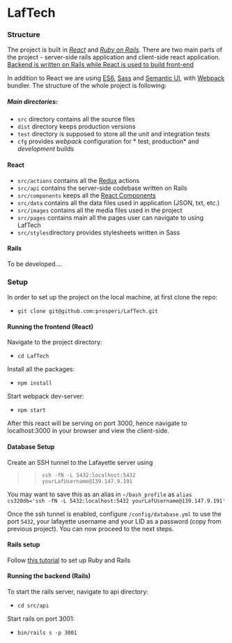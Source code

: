 # **LafTech**


### Structure

The project is built in [*React*](https://reactjs.org/tutorial/tutorial.html) and [*Ruby on Rails*](http://guides.rubyonrails.org/getting_started.html). There are two main parts of the project - server-side rails application and client-side react application. [Backend is written on Rails while React is used to build front-end](https://www.fullstackreact.com/articles/how-to-get-create-react-app-to-work-with-your-rails-api/)

In addition to React we are using [ES6](http://ccoenraets.github.io/es6-tutorial/), [Sass](http://sass-lang.com/) and [Semantic UI](https://react.semantic-ui.com/), with [Webpack](https://webpack.js.org/) bundler. The structure of the whole project is following:

##### Main directories:
- `src` directory contains all the source files
- `dist` directory keeps production versions
- `test` directory is supposed to store all the unit and integration tests
- `cfg` provides *webpack* configuration for * test, production* and *development* builds

#### React
- `src/actions` contains all the [Redux](https://redux.js.org/) actions
- `src/api` contains the server-side codebase written on Rails
- `src/components` keeps all the [React Components](https://reactjs.org/docs/react-component.html)
- `src/data` contains all the data files used in application (JSON, txt, etc.)
- `src/images` contains all the media files used in the project
- `src/pages` contains main all the pages user can navigate to using LafTech
- `src/styles`directory provides stylesheets written in Sass

#### Rails
To be developed....

### Setup

In order to set up the project on the local machine, at first clone the repo:
- `git clone git@github.com:prosperi/LafTech.git`

#### Running the frontend (React)

Navigate to the project directory:
- `cd LafTech`

Install all the packages:
- `npm install`

Start webpack dev-server:
- `npm start`

After this react will be serving on port 3000, hence navigate to localhost:3000 in your browser and view the client-side.

#### Database Setup
Create an SSH tunnel to the Lafayette server using
>> `ssh -fN -L 5432:localhost:5432 yourLafUsername@139.147.9.191`

You may want to save this as an alias in `~/bash_profile` as `alias cs320db='ssh -fN -L 5432:localhost:5432 yourLafUsername@139.147.9.191'`

Once the ssh tunnel is enabled, configure `/config/database.yml` to use the port `5432`, your lafayette username and your LID as a password (copy from previous project). You can now proceed to the next steps.

#### Rails setup

Follow [this tutorial](https://gorails.com/setup/osx/10.13-high-sierra) to set up Ruby and Rails 

#### Running the backend (Rails)

To start the rails server, navigate to api directory:
- `cd src/api`

Start rails on port 3001:
- `bin/rails s -p 3001`
